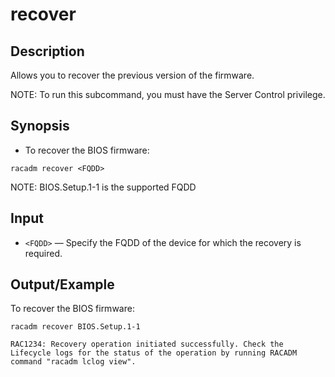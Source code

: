 # recover

## Description

Allows you to recover the previous version of the firmware.

NOTE: To run this subcommand, you must have the Server Control privilege.

## Synopsis

- To recover the BIOS firmware:

```
racadm recover <FQDD>
```

NOTE: BIOS.Setup.1-1 is the supported FQDD

## Input

- `<FQDD>` — Specify the FQDD of the device for which the recovery is required.

## Output/Example

To recover the BIOS firmware:

```
racadm recover BIOS.Setup.1-1
```

```
RAC1234: Recovery operation initiated successfully. Check the Lifecycle logs for the status of the operation by running RACADM command "racadm lclog view".
```
